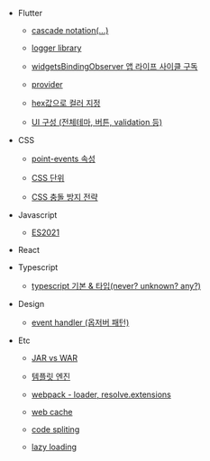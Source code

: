 - Flutter

  - [cascade notation(...)](flutter/20220524.md)

  - [logger library](flutter/20220525.md)

  - [widgetsBindingObserver 앱 라이프 사이클 구독](flutter/20220526.md)

  - [provider](flutter/20220603.md)

  - [hex값으로 컬러 지정](flutter/20220609.md)

  - [UI 구성 (전체테마, 버튼, validation 등)](flutter/20220610.md)

- CSS

  - [point-events 속성](css/20220526.md)

  - [CSS 단위](css/20220622.md)

  - [CSS 충돌 방지 전략](css/20220624.md)

- Javascript

  - [ES2021](javascript/20220623.md)

- React

- Typescript

  - [typescript 기본 & 타입(never? unknown? any?)](typescript/20220622.md)

- Design

  - [event handler (옵저버 패턴)](design/20220530.md)

- Etc

  - [JAR vs WAR](etc/20220605.md)

  - [템플릿 엔진](etc/20220606.md)

  - [webpack - loader, resolve.extensions](etc/20220617.md)

  - [web cache](etc/20220621.md)

  - [code spliting](etc/20220622.md)

  - [lazy loading](etc/20220623.md)

  